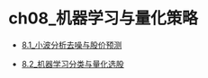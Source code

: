 # ch08_机器学习与量化策略
- [8.1_小波分析去噪与股价预测](./8.1_小波分析去噪与股价预测.md)

- [8.2_机器学习分类与量化选股](./8.2_机器学习分类与量化选股.md)